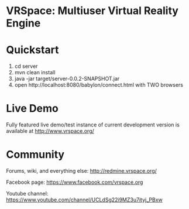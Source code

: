 # VRSpace: Multiuser Virtual Reality Engine

# Quickstart

1) cd server
2) mvn clean install
3) java -jar target/server-0.0.2-SNAPSHOT.jar
4) open http://localhost:8080/babylon/connect.html with TWO browsers

# Live Demo

Fully featured live demo/test instance of current development version is available at http://www.vrspace.org/

# Community

Forums, wiki, and everything else: http://redmine.vrspace.org/

Facebook page: https://www.facebook.com/vrspace.org

Youtube channel: https://www.youtube.com/channel/UCLdSg22i9MZ3u7ityj_PBxw
